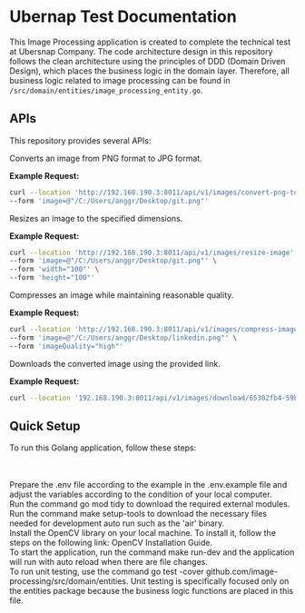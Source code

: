 # Ubernap Test Documentation

This Image Processing application is created to complete the technical test at Ubersnap Company. The code architecture design in this repository follows the clean architecture using the principles of DDD (Domain Driven Design), which places the business logic in the domain layer. Therefore, all business logic related to image processing can be found in `/src/domain/entities/image_processing_entity.go`.

## APIs

This repository provides several APIs:

Converts an image from PNG format to JPG format.

**Example Request:**
```bash
curl --location 'http://192.168.190.3:8011/api/v1/images/convert-png-to-jpg' \
--form 'image=@"/C:/Users/anggr/Desktop/git.png"'
```

Resizes an image to the specified dimensions.

**Example Request:**
```bash
curl --location 'http://192.168.190.3:8011/api/v1/images/resize-image' \
--form 'image=@"/C:/Users/anggr/Desktop/git.png"' \
--form 'width="100"' \
--form 'height="100"'
```

Compresses an image while maintaining reasonable quality.

**Example Request:**
```bash
curl --location 'http://192.168.190.3:8011/api/v1/images/compress-image' \
--form 'image=@"/C:/Users/anggr/Desktop/linkedin.png"' \
--form 'imageQuality="high"'
```

Downloads the converted image using the provided link.

**Example Request:**
```bash
curl --location '192.168.190.3:8011/api/v1/images/download/65302fb4-59bf-4762-8e41-5cb6116a.jpg'
```

## Quick Setup
To run this Golang application, follow these steps:<br><br>

<br>Prepare the .env file according to the example in the .env.example file and adjust the variables according to the condition of your local computer.
<br>Run the command go mod tidy to download the required external modules.
<br>Run the command make setup-tools to download the necessary files needed for development auto run such as the 'air' binary.
<br>Install the OpenCV library on your local machine. To install it, follow the steps on the following link: OpenCV Installation Guide.
<br>To start the application, run the command make run-dev and the application will run with auto reload when there are file changes.
<br>To run unit testing, use the command go test -cover github.com/image-processing/src/domain/entities. Unit testing is specifically focused only on the entities package because the business logic functions are placed in this file.